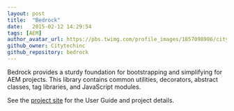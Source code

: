 ```yaml
---
layout: post
title:  "Bedrock"
date:   2015-02-12 14:29:54
tags: [AEM]
author_avatar_url: https://pbs.twimg.com/profile_images/1857098986/citytech-twitter-avatar_400x400.jpg
github_owner: Citytechinc
github_repository: bedrock
---
```


Bedrock provides a sturdy foundation for bootstrapping and simplifying for AEM projects.  This library contains common utilities, decorators, abstract classes, tag libraries, and JavaScript modules.

See the [project site](http://code.citytechinc.com/bedrock) for the User Guide and project details.